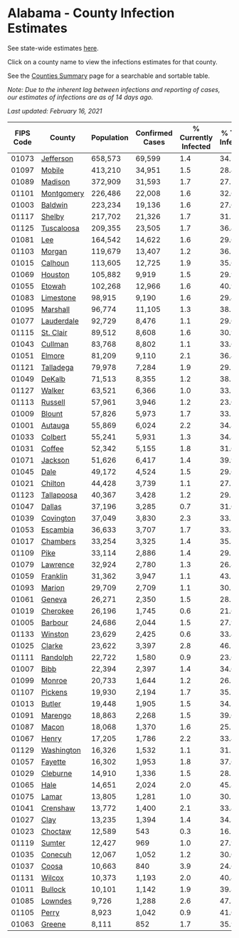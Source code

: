 # Alabama - County Infection Estimates

See state-wide estimates [here](/infections/us-al).

Click on a county name to view the infections estimates for that county.

See the [Counties Summary](/infections/summary-counties) page for a searchable and sortable table.

*Note: Due to the inherent lag between infections and reporting of cases, our estimates of infections are as of 14 days ago.*

*Last updated: February 16, 2021*

|   FIPS Code |                   County |   Population |   Confirmed Cases |   % Currently Infected |   % Total Infected |
|-------------|--------------------------|--------------|-------------------|------------------------|--------------------|
|       01073 |   [Jefferson](jefferson) |      658,573 |            69,599 |                    1.4 |               34.5 |
|       01097 |         [Mobile](mobile) |      413,210 |            34,951 |                    1.5 |               28.4 |
|       01089 |       [Madison](madison) |      372,909 |            31,593 |                    1.7 |               27.1 |
|       01101 | [Montgomery](montgomery) |      226,486 |            22,008 |                    1.6 |               32.6 |
|       01003 |       [Baldwin](baldwin) |      223,234 |            19,136 |                    1.6 |               27.6 |
|       01117 |         [Shelby](shelby) |      217,702 |            21,326 |                    1.7 |               31.7 |
|       01125 | [Tuscaloosa](tuscaloosa) |      209,355 |            23,505 |                    1.7 |               36.4 |
|       01081 |               [Lee](lee) |      164,542 |            14,622 |                    1.6 |               29.6 |
|       01103 |         [Morgan](morgan) |      119,679 |            13,407 |                    1.2 |               36.1 |
|       01015 |       [Calhoun](calhoun) |      113,605 |            12,725 |                    1.9 |               35.6 |
|       01069 |       [Houston](houston) |      105,882 |             9,919 |                    1.5 |               29.9 |
|       01055 |         [Etowah](etowah) |      102,268 |            12,966 |                    1.6 |               40.9 |
|       01083 |   [Limestone](limestone) |       98,915 |             9,190 |                    1.6 |               29.4 |
|       01095 |     [Marshall](marshall) |       96,774 |            11,105 |                    1.3 |               38.5 |
|       01077 | [Lauderdale](lauderdale) |       92,729 |             8,476 |                    1.1 |               29.0 |
|       01115 |   [St. Clair](st.-clair) |       89,512 |             8,608 |                    1.6 |               30.9 |
|       01043 |       [Cullman](cullman) |       83,768 |             8,802 |                    1.1 |               33.6 |
|       01051 |         [Elmore](elmore) |       81,209 |             9,110 |                    2.1 |               36.4 |
|       01121 |   [Talladega](talladega) |       79,978 |             7,284 |                    1.9 |               29.2 |
|       01049 |         [DeKalb](dekalb) |       71,513 |             8,355 |                    1.2 |               38.1 |
|       01127 |         [Walker](walker) |       63,521 |             6,366 |                    1.0 |               33.5 |
|       01113 |       [Russell](russell) |       57,961 |             3,946 |                    1.2 |               23.0 |
|       01009 |         [Blount](blount) |       57,826 |             5,973 |                    1.7 |               33.2 |
|       01001 |       [Autauga](autauga) |       55,869 |             6,024 |                    2.2 |               34.8 |
|       01033 |       [Colbert](colbert) |       55,241 |             5,931 |                    1.3 |               34.8 |
|       01031 |         [Coffee](coffee) |       52,342 |             5,155 |                    1.8 |               31.6 |
|       01071 |       [Jackson](jackson) |       51,626 |             6,417 |                    1.4 |               39.9 |
|       01045 |             [Dale](dale) |       49,172 |             4,524 |                    1.5 |               29.6 |
|       01021 |       [Chilton](chilton) |       44,428 |             3,739 |                    1.1 |               27.7 |
|       01123 | [Tallapoosa](tallapoosa) |       40,367 |             3,428 |                    1.2 |               29.1 |
|       01047 |         [Dallas](dallas) |       37,196 |             3,285 |                    0.7 |               31.0 |
|       01039 |   [Covington](covington) |       37,049 |             3,830 |                    2.3 |               33.7 |
|       01053 |     [Escambia](escambia) |       36,633 |             3,707 |                    1.7 |               33.8 |
|       01017 |     [Chambers](chambers) |       33,254 |             3,325 |                    1.4 |               35.3 |
|       01109 |             [Pike](pike) |       33,114 |             2,886 |                    1.4 |               29.1 |
|       01079 |     [Lawrence](lawrence) |       32,924 |             2,780 |                    1.3 |               26.8 |
|       01059 |     [Franklin](franklin) |       31,362 |             3,947 |                    1.1 |               43.1 |
|       01093 |         [Marion](marion) |       29,709 |             2,709 |                    1.1 |               30.5 |
|       01061 |         [Geneva](geneva) |       26,271 |             2,350 |                    1.5 |               28.2 |
|       01019 |     [Cherokee](cherokee) |       26,196 |             1,745 |                    0.6 |               21.6 |
|       01005 |       [Barbour](barbour) |       24,686 |             2,044 |                    1.5 |               27.9 |
|       01133 |       [Winston](winston) |       23,629 |             2,425 |                    0.6 |               33.4 |
|       01025 |         [Clarke](clarke) |       23,622 |             3,397 |                    2.8 |               46.7 |
|       01111 |     [Randolph](randolph) |       22,722 |             1,580 |                    0.9 |               23.6 |
|       01007 |             [Bibb](bibb) |       22,394 |             2,397 |                    1.4 |               34.6 |
|       01099 |         [Monroe](monroe) |       20,733 |             1,644 |                    1.2 |               26.5 |
|       01107 |       [Pickens](pickens) |       19,930 |             2,194 |                    1.7 |               35.7 |
|       01013 |         [Butler](butler) |       19,448 |             1,905 |                    1.5 |               34.3 |
|       01091 |       [Marengo](marengo) |       18,863 |             2,268 |                    1.5 |               39.6 |
|       01087 |           [Macon](macon) |       18,068 |             1,370 |                    1.6 |               25.2 |
|       01067 |           [Henry](henry) |       17,205 |             1,786 |                    2.2 |               33.4 |
|       01129 | [Washington](washington) |       16,326 |             1,532 |                    1.1 |               31.1 |
|       01057 |       [Fayette](fayette) |       16,302 |             1,953 |                    1.8 |               37.6 |
|       01029 |     [Cleburne](cleburne) |       14,910 |             1,336 |                    1.5 |               28.5 |
|       01065 |             [Hale](hale) |       14,651 |             2,024 |                    2.0 |               45.8 |
|       01075 |           [Lamar](lamar) |       13,805 |             1,281 |                    1.0 |               30.1 |
|       01041 |     [Crenshaw](crenshaw) |       13,772 |             1,400 |                    2.1 |               33.4 |
|       01027 |             [Clay](clay) |       13,235 |             1,394 |                    1.4 |               34.3 |
|       01023 |       [Choctaw](choctaw) |       12,589 |               543 |                    0.3 |               16.1 |
|       01119 |         [Sumter](sumter) |       12,427 |               969 |                    1.0 |               27.9 |
|       01035 |       [Conecuh](conecuh) |       12,067 |             1,052 |                    1.2 |               30.0 |
|       01037 |           [Coosa](coosa) |       10,663 |               840 |                    3.9 |               24.6 |
|       01131 |         [Wilcox](wilcox) |       10,373 |             1,193 |                    2.0 |               40.4 |
|       01011 |       [Bullock](bullock) |       10,101 |             1,142 |                    1.9 |               39.8 |
|       01085 |       [Lowndes](lowndes) |        9,726 |             1,288 |                    2.6 |               47.3 |
|       01105 |           [Perry](perry) |        8,923 |             1,042 |                    0.9 |               41.0 |
|       01063 |         [Greene](greene) |        8,111 |               852 |                    1.7 |               35.9 |